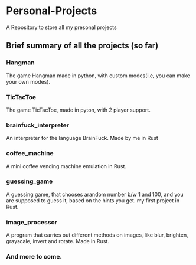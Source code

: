 # Personal-Projects
A Repository to store all my presonal projects

## Brief summary of all the projects (so far)

### Hangman
The game Hangman made in python, with custom modes(i.e, you can make your own modes).

### TicTacToe
The game TicTacToe, made in pyton, with 2 player support.

### brainfuck_interpreter
An interpreter for the language BrainFuck. Made by me in Rust

### coffee_machine
A mini coffee vending machine emulation in Rust.

### guessing_game
A guessing game, that chooses arandom number b/w 1 and 100, and you are supposed to guess it, based on the hints you get.
my first project in Rust.

### image_processor
A program that carries out different methods on images, like blur, brighten, grayscale, invert and rotate. Made in Rust.

### And more to come.
